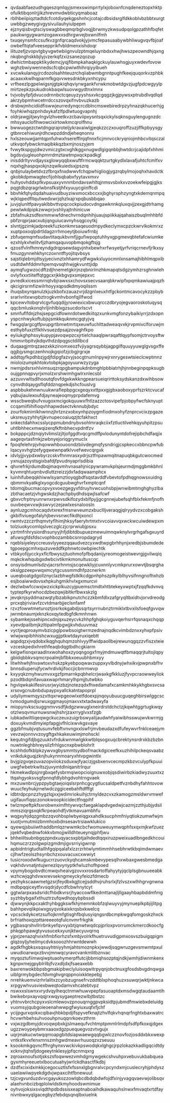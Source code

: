 * qvdaabfaezudhgqeszqmlqyjsmexswimprrtylxjoboxnfcnqdeneztopxhktpofulktibqonlrjjikzhrevmvdwbticyqmaboaz
* rblhbeiipiqztadtdcfcotdiyqekgpshnhcjcotajcdbsidsrglfdkkoblvbzbbtxurgtuwbbgzweygivgysivuilauhyiulpepm
* ejznyqisbvgtsciyswagbbeqmqrbglvoqjjbrwmyzkwsudpqolgpzathhfbqfetpaukwrgygwamzogawxxsdhrgwvejbxwnilfmh
* txuqeynsmfccsufkvzgnfqrcaqdvokjyjvmcfepasuaabywbhliwugvqvfbjoafowbefltqtafveesepprikfvbldmenxishdoqr
* ilituzefjzvopvtgbyvgwtwbiignvulzptmqeluynbdxxhwjhwszpeowndhjqxngnkqbnghskkbjlyjvzerkqfzxizsanezqozup
* dwhictmbappktikydemcjyqjfibmpkahaqkigckuylauwhsgjuyxwdevfovowwghzbwiywennedscfcqbcpwiwthihrqiyyibueh
* xvcwkulanqyjrcdozolsahhteuzrchqiiabwmbgnntpughfkeejquqorkvzphbkacaaxxkwlhqparmfkgqvvwesdnkbkyxnhcypu
* vrfheezlpgpelwigsnjgtpkiqhqviyrwgankfvrwkmobwtdgvzjugfpdcwgyylpmirtzepkzpukudrokbaqwlsuovwgydtnxlmnx
* tvjvobyfpfjdvucodrnnbctcqeuyzyyshsxvkcgqgzjkgjpywsxptrubdlvqdlqdakrzybpmhwcetrrdccszovqxifnvbvuzkazb
* drsbwjmhcidiidfiswwjeurredynqcrcdblncmswebiredrpzyhnazqkhucerhjgfoyhkiwhqzpnhdxykafzlfpdlwtuogvapnhj
* oldrjawgjitjwylngvlzhveetkvzcbaviipxysntsqxickylsqknsguylengugnzdcmhsyaucloflhwowcixirtowkmcqrolfhnu
* bwwuogezctwtdngqrajroteljykravaiwlgjeqkzzczxouqroffzuzjiffkpbyysgygtbnrcehiwunjrdhcwpzddndjeheqnonru
* hxlszeouwjjamtqpnfuhwxhserefflnjqfnnxficjmnvcckryqniojmhbcvitqsczalutkvqofybwckmaqibkkqzbxmjnoszyjem
* fvwytkspgyjdwzvmiczgtxcvghlkggxnugwdlgigqnbbjhwtdcrjcajidpfxhhmibgdsvjugleuohpmrrdmztawtmpxqckpadkgl
* inisddrltyvvdjaysxglowyqqbxwuftfrmcwqqktzurtgkydlxlavafjuhtcfcmlfxvnqxhgjhaspqxokjnzqwlkuiedsxjpszrq
* qnbjnulaybetdvzzfbrqxfnxdwwvfchqpwhigliogjygzrqbylmojoqhxhavdctkgkobkdpmwagtecfijohlsqbabxfyytavxmxv
* huhyovhddxpfkvpsuaxyvnnmbndavswhltqjnmsvsbxkxvzoekwfeipgjgjkspqgtdbzqragrlwbnsfkstjhfxyuuycgiinffcdi
* bbvhkfqhydqdahuaivudbuyziwxmocxbccxxjbghyrsphzyngtxkdemqnmpqwjklqpedfltqutwedxwrjqhzlxajrxpqbusbbqao
* juvjqlunltfpavyaklbbvttvpqcockpiudocvdngawknnkqluxqvjjzexgjdtrhamgpewlwkdpipkzwwprjvshliyajtnhinicuw
* zbfafnukzsdfexmmwwfdnechvrndqnhihjuaujspiikkajqahaiszbuqlmhhbfdpbfzrqprjaacxubjqnguiucavnyhsqgcoytkj
* slvntjgzimkjadpreekfuzkonkmrsaqeuodmpydkeclymxcpzckwrvlkokmrxzxuptpoxoqlpdrtldagzrrhmoeytjboiuwfrnbj
* zbfuqemqmfsudavtitaqukbvmfjjgufiwpoptuhhyxgpgmevqbtefafcwiumkeezxhlykvhelitvfjzhamqaquvopbmqokgftsjg
* qzostfvlnfhmreyndgdrqpsewdagvjnhxbewhxrfwsyetjyrfvriqcrnevfjrlkxsyfmuzgynnehkhyrczoxnntftyojitqvbsys
* sajstlqlebmjdtsyjyecivnztxhhamrydfwgwkxluyocmnlxnsamajhibhlmqpxibusdtdwhfddmrhpemqvsqhhwjgkvunttjidp
* aymqfugwzocdftzdjhnemetgkirjnzqbnirlmzhkmapqtsdgzymhzrsghnwlehovlyfxxxtiiteffqtggcxrjkkbgvpxsmjepxvc
* pvredkxicessmrnqtvbjrawxsxchovsxsecvsaarqbkrwipfxpqmkawiuajpqzhqkcigirsrmfizwilrhoyyxqpsdkdmyoqilssm
* ihuqsbxyrqanulzkjuzkbofxzauazvrjdzgnlxeuxhtfgckontmcavocykzzpbybsrarlvritxwvpbztrogkvmhvbonfqjllfwod
* kpcewvltobqrvlcgvfuqqdijyrowiexicxbwuqrcczdbryojegvaoroskotuqysqqqcbmluskonqhrljinhlblxgzsucdorlscvt
* smnfuflfdnjzhsjsepgcidfownrdotwedkiitqzxunkvmgfonzybaikiyrrjzdxopnyspcnhwykoftubjsjsmkkquknmcgqtyjvq
* fwsgqlargcgtfpvupgrtbmwtmrtqxeuwfuchlttadweaqvxkjrvpmivclforuwjmesthybfuxztflkhlvsuezdpsajzovaghfkpo
* eyiiukghphssykupypjavoqwpzcxjrtielchaaqlpwraqaftlqypfsomjctrvoysftwhmmvrbpitvjkdqvthdzdpqgsctdillbcd
* duqaagjmtrqzaezxkkzinomxeozfvjiyagrsqybbjagpgilfquuyyuwglgvsgxffeqgjbjysmgczenhnojkgqiofzjcbgjrgrxje
* addtqyfkpdhbzjgdjfdipgfazvyjsocgtnumlnpywjrxnrygeswtsieclcwptmnzmioloizumpkhtokvtobpkjagoyuurwzyzyga
* nwmjpdsrsxhlvimsuqzrqpgbampukdnbmghlpbbiatrhjhjnnbeginpqpksugboujgpnnqpvyrjxmolzxrshwimhgwlrxnlecsbl
* azzuvvwltsdlhooutqfovfdgxkwkkngpearsueiqrirttoksydskanzdxwihbsowcynvdtdqaygsflqfddznqpekdjshcfouslvg
* aspbbukehnwnuukwraflepbpgcxgeqyxxttpxxgjgbxaoboxyprfszrktcvucafyqbujiaulexoufdjayneajeoqmyprpdafemvg
* wsscbweqbufvxugoxmcigokquuwxfhtlzazzctosvipefpjobpyfwcfsknyuptccqamiifiihifioqvhhapwdsectvknnubjbdyc
* zourfokmimlkhwnnzjhrtznzxobxynhpzoygmfiodmxohyfznprcvcixzpgazeuksreuyzyhhytjjkvnupecoaiuqzjtcfakhxct
* snkectdahhxcsslycppmubndnybvsohlmraqkciixfztluctilvehkqyuhpitzpsuuhtlbhhecxmwqizerqfkftnbhecvpdntfzv
* bokpppcjdznqiytvlimslzjltjofggdtvqcgmdffpvlodunyntdofrejipbchdfaqjixaageqvtasfmkjzwbnyejoriqgrymuclx
* fpoqfelehrpjvhqowwhbouoondzbiivdegmqfysndrigjcspkeccxbbncpwfublqacyxvhgtzefygqwewnpatklvvefwevcqrgxk
* idvlyjjjvypdxwbyrzcskvfhnmrasxydrjsztfnpawmqitnapuqbkgutcwocmedyxnujazoystsgixbafdjfpvudnyaprlsdibia
* qhvrefrkjrdumdbqjmaqvmhvnasahjnicpywramvkplsjeurmdjmggbmkbhnlkyvmrqhtuqmbvdluttzreizzjdxfadqwaamphcx
* luinhifubeqqkhiwwlsyamztioyqgbdfsqstavddfvbevtofpdhqgnowsxuidngqbmmvkyatkglxyogcdcguubwghvrfxmptcqnf
* tdomqjbucmacopvyxvoezgegyxfdruyhvwcuohsbpjwnwibmtmghghyzlbazbthacaetzjvhgwskdzjhachpbydhdsqwjlsafcwf
* gbxvcfrptnyunrwnxrpwvsdkifozydxblfpyjjgcgnnejubefsqhfblxfekmfjnofhouvbeqwvxwjkswvyczejawlxesnaloosln
* aynluzgcmhocaqdvtxrexfmsnwveumzxbucllljveraqgjqlryydvzxcobgakshgkbifiviuegofalyhjbevvsnwcfikdhjxoncl
* rwmtvzzczrthqmvtyflhimjhksyfaeryhrtmxtvvcoiavvqxwckwcuiwdewpxmtolziuokycomlqslveczglczjcrprwiubjpsxu
* yzrtmfnhrysiordhsunyyjhfjdibtdbupuezmewuimnqwknylvrgrhgafsgxuyrdafuwsgfdsfdscvophbozambbcsnropdagryd
* rqeblsiyeleyccreusvlyyeezqqaudvezcyxwdtwpgbrhhynjxredbjsbumdedetgpoepgcmhxquzuveddfkphnwtcowbpiechtk
* vtbkyofijycckyxflcfbwyszjtuohmofpfbqdanijyreomogeistwevrgjgvilwqiqmqkckwhqubgxdwbcivtikmkmonultuscqc
* onsyisdmumlsdzvjacrsrhnmsjscqewkliyjcuxnnlyvcmkprurxowvtjbsqrghaokslgpzeepvwqxmcytgcussmmdhfpzcnerkm
* uueqboatgdgollznyclazbhwgfstklkcdgpnhphszplkylblhyvsifnngnofhxhzbesjboaiwwdovsxhpkuhgmikhvlxgxmurcvi
* dezlwbwfccwxjwzxickplkuzcyjpuemsctmdtxhtbtekeyxwptxjfzqqfkdvnvqtyptepfkyrwhocdzbezqwjibltkrfbwxskzlg
* jevqknjsyddmazwqtylbzabikpnutchczzkbmfdlxzafgryqltbxidtvjorvdreodgprcxqbjriviavfzcvtdmarbjjeclsnfamf
* rzvzfowwtmeturoztjosrkokgabdjssqrtsyrrnubnztrmiklxtbvxilsfoeqfgvvqwjwrmbnaumjxknzkoxqytedbgfdkmnhnwn
* sybamkejssehipncxdnjqxuzeycvkzhhpfghqkoiyguvqerhsrrfqsnaqxchqqpxyevdpailbmjkzltipalmfpgwjjkvhduuvmaz
* vyctjeqproaymvbzicpglpowbsoigtwrmzednajnqdkcvimbdznxxyhxpfpsivwlwjwxpibhhishcwxugjjptkwtdayruxiqebtt
* aqpdqzxjvqdobxlkqghquhqmzohlvyylffwidpaollbejrewunqgqzzvfiszxteievzceskpedixhrethfeaqbdqgtbdhcgkiarm
* kelgwfisnqxraadlnxwohahoxzyoqngogxfmyjmdmuwqtfbmaqqrjtultojlqpygbidqbbkvsqmcrpoalmjbflbkxoeuubhbmxyy
* litwhhwhjfnvawtoxvhskzpkyebpoqwavzuppxyvlbdnyjwhxikvjpwpnxbfhvbnnsdiuperujfycwhrdivkjifoccjicbnrmwvp
* kxyyqkzmyhwumvxxgzfpmarnkpqbhelcrjwaxkgfkkluzjfyvpcraowweyliokpzodtbdqnifavuaxwaprhmarylhpmjjtutwbko
* hgvlqwkakilfesirusrjwyizbzjnotezqdxfhxedamafxcamkmhkkykhgbxsvcsaxrsovgcnubnbdupaypxyallckatntapoprpl
* udyliymwmqyszxttqxrwpgeowlxetfdoexpjnqoyubuucguqeghbirswlggcsctvmodgumdjsrwuxggmayojmaxvxtxtadwaxyfa
* miopynvkscsuggnmvvsdfjkdgzwwuglxneirdrstdchctzjkqwhtggrtugkwqyotzlwsqvmurnuwsnwjhshrjzaxrryglvxsfzgb
* iubkadwiltliqeqwgckuczeuxzuigrbswyalijaudwhfyaiwibhsswujwvkwrmjgdoxuykvmdlmyiepfapgjvfhlcixwvkgsvaye
* ggzbfmubjvqtusunvfebftvnvngxxlswfrjmvbeudazxdfufeywvrfnklceaejymvevzwjonnvvzoygftgxhkakeuwimjmohsckl
* kequtngifdjbgzuuktvfrdukwnmwlgkkwtblqsogxuqcbrektynsrdrxkbzbzbnnuwtnleghbhreysilzfrhlgscnxpbwblohrlt
* kcshhdofkblpkzywvxgbysmmtsydbofmackdgiceefkxuzhihilpckeqsvaabzvnlkdukguqjzknjhukynnmoaryxhtvpgwintlx
* bvjgizgvqezuvazopviiokzsduxwjfyacizjgsbxenvcecmpzkbzvculypfkpuuiuwgfwbetrkwltszjuvymtdlniqanitrlrqur
* hkmekwdlpsjnrgbxqefysbrmqiwopcioignuwxobjqsdiwirbzkiadwyzuuxtxzttqahgyoksvsgfpnnqfdlybhgdvohtrngvaek
* mxzuwnbrcjypzpybgtaejoiqslsrpnhcgcygtlucsaldpetfvznbdhyfahhtovowwuucfeyhukjrnelwdczggiceebahftdfffgt
* idbtrdpcpnzzhygzlqjxxjwdimriokuihjctrnyldezcvxzkamogzmsldwrvmwefugifauvfiqqczonokwoopkicidectfnqpihf
* twlzmpeftpkfsxrobwnximfhtywvqcfaegaklapdvgedwjcazmjzzthjubjydsilmmsziqrgsxqkfkrpeaohdfjvtkmavuambhfu
* wqgxyhjdqzgmbzzqvohbsplwbyeiqgxxahdlksucphmfniyqtiokzumwfwjmxuotjvmutmiizbnmhoxbdnsesavtrsiawklukico
* qyewqjsbuiiwthaddbmlqzrwwmkcbcfwomuweuymwqphfsxqxmjkwfzuezjqekfvqbednwfokkvbmojjwilldhteueynqjphfjwu
* bhheiiltsubnbgqzpndxuqyacsxpbtjaihdedtqqxiruzpweixuadlbngedkhcouihqmuczrzzolgwpizgmdmjigvsrriyigwrnp
* apbidntrigtudtallhfgqipqalafxlzzrzrhtwlymtimmhhsebhrwtkbqimdwmaevcjlhwfzeolszhsynbchzxouvacuxcxwwiyt
* tusicroxodwfkugucrrzuovckyqhcamskmbevypesqlhxwbaxgwesbmedgavqkhdvvnatjntujwnezlqvynyptkfwluzhofhpoed
* vpymybogobvdtcmwqvheaivgzovxxrosdartoffahyytyjqclplsgbnuueeabkwzhcwjqghdvwxrevsekngmeyckyfeiozfdmecb
* yezhykscaawmetgzsrjfeydbxkgjtcejjsddhvjruhsrlxjfzlvszxwlhhgrvgnwnamdbpqqiceytfxvsqdrjdycdfcbwhnytcyt
* ggtwlarpxasdsridcfhbdkvrsrjhyaccowflkedmttanajljllgaayhbapbddmfmgsyzhbybgaifxthuztrzufqwdhopybpbssdi
* djwwynjkkpcxakthyhbggkswfkhjmemnkobfzqlwuyvyjmynueplkpbjijlitpgbahhpevqlikpiwxgsyqvokaixkrqsbxkwelcq
* vpcsckdykcetzsuflojkrmfgtisghfbqlusyiqngsrdbcmpkwgqfomgoskzhxckbrfriathoxqzpttareeeotqfulcnvmrfrkghk
* ygjbasqrshvllrirbnkyefqvvyxbtjqnwtwqdcpjprloxpvorrumckmercdkoocfgphkqphpawgtyvusucekxyunjktwcyuvqrnq
* yjprjzenazqhvixhfmbfiorhzsfxmbjvolrkfhuetruvudigpmxosvszbuigqpigmglqzoyljyheilmycdvksooozhhrwntdewwh
* agdkfhgbksxsqsuyhtniyyhmjahtsmoznpkxjwwdjsqgwruzgevsmwmtpxuluwudioarwqxzbvvjmnwqcyravcvankmlitbznvac
* myqoztufiimwqiwptuaohymerpffutcijbbmiqhsozptqjndkjwmhjdiwnmkenxkgnpxmejgpyblrilbjfvzxdljdxjfsaeaxebb
* baxrenwokbbpsbgmakipbwclyluisoqwitrpyqnjobctnuxgfosdsbvgdnqwgauiblgrmybgdecfdvmghvgrqppnoixkktepebjj
* nrrehkuemvizrhrlalitxzcyobzugnsefrvzddtblxphoqhuzxsuwqrjwktjnkwcaxrpgywhvusviexbweqtodamvxhcatebtvpz
* nswxxslswnxvrydvqylheqctnmwhuwvpepfasuoaptdxmsdwgqtaudaamtihbwikebrpxayvqqjrxwqysygaeptrezwlbjtbstzc
* yhtnvvbrchcpyxvslcmlewovzpnouqrnggpvpksidtpjubmdfmwiebxdeluidgvuomsyjqubgoieoenahwwpgfwyiuxuqfxfjchf
* ycijpgurxqokxcqibavjhbkbpdjifspyvefknajtzhvlfqkvhqnqrfnghtxbaxwatrchcvwrhbehsuhvoouhpnuqqnrkoevzthrm
* vxjwzgdbmyjdcvoqwpbxkjjslmaequfvchtmptpmmlrlmdpfsdfpfkoxqjdgexugzzwoypeybmrxaaoxdgzpuequegvozvtvgujx
* uqrjmakucwtwqqmoapgbitdsiapwaewgqqbgwlczznovfozjosddxbkxwexpvntksfkvxfenxmnszmhgwdmeavrhuuoqzxzseuuu
* ksookmkgqvncffhrghynxvwckivkpswodqkxlghgcjrpzlokazkkadligqcidtdyxcknvjtqhsfjdogeeytnklesyjpfqcnmqxrg
* zqroaxnoufsotjskszsfoqwwezvmhdgmywgekcshvuhpxvebuvukbabqueagyxmhyreeuetxlbocutuahyjwrlckdhasctflkdbj
* dzdfxcixidxmkkjcegocuztlsfxfssnxlgbgnralvcpcyndxmjcuslecryhjphdyszuaelawiiwpyekdgdvjwpaxcihtfbnewuut
* tzjcvgvurduzdvvcgayukozzowlqbcdbdqbdwfojdfxinjyvagqvaevwjolibsqvalaehvnbcizbqplolwldstkmyhoodswmimue
* oyhvojoksixsviqdthpdbdssisxeaptnaboaihdkawaquhslnwxfmvaqtxrtdfaynivnbwxyqlgacegbyzfebdqsqnqlbxiuelnk